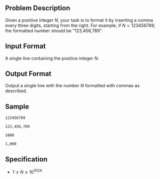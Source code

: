 ## Problem Description

Given a positive integer $N$, your task is to format it by inserting a comma every three digits, starting from the right. For example, if $N = 123456789$, the formatted number should be "123,456,789".

## Input Format

A single line containing the positive integer $N$.

## Output Format

Output a single line with the number $N$ formatted with commas as described.

## Sample

```input1
123456789
```

```output1
123,456,789
```

```input2
1000
```

```output2
1,000
```

## Specification
- $1 \leq N \leq 10^{1024}$
